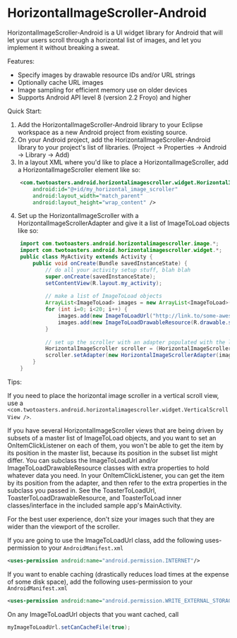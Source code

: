 HorizontalImageScroller-Android
===============================

HorizontalImageScroller-Android is a UI widget library for Android that will let your users scroll through a horizontal list of images, and let you implement it without breaking a sweat.

Features:

- Specify images by drawable resource IDs and/or URL strings
- Optionally cache URL images
- Image sampling for efficient memory use on older devices
- Supports Android API level 8 (version 2.2 Froyo) and higher

Quick Start:

1. Add the HorizontalImageScroller-Android library to your Eclipse workspace as a new Android project from existing source.
2. On your Android project, add the HorizontalImageScroller-Android library to your project's list of libraries. (Project -> Properties -> Android -> Library -> Add)
3. In a layout XML where you'd like to place a HorizontalImageScroller, add a HorizontalImageScroller element like so:
```xml
    <com.twotoasters.android.horizontalimagescroller.widget.HorizontalImageScroller 
        android:id="@+id/my_horizontal_image_scroller"
        android:layout_width="match_parent"
        android:layout_height="wrap_content" />
```

4. Set up the HorizontalImageScroller with a HorizontalImageScrollerAdapter and give it a list of ImageToLoad objects like so: 
```java
    import com.twotoasters.android.horizontalimagescroller.image.*;
    import com.twotoasters.android.horizontalimagescroller.widget.*;
    public class MyActivity extends Activity {
        public void onCreate(Bundle savedInstanceState) {
            // do all your activity setup stuff, blah blah
            super.onCreate(savedInstanceState);
            setContentView(R.layout.my_activity);
    
            // make a list of ImageToLoad objects
            ArrayList<ImageToLoad> images = new ArrayList<ImageToLoad>();
            for (int i=0; i<20; i++) {
                images.add(new ImageToLoadUrl("http://link.to/some-awesome-image.jpg")); // substitute some pretty picture you can stand to see 20 times in a list
                images.add(new ImageToLoadDrawableResource(R.drawable.some_drawable)); // plug in some of your own drawables
            }
    
            // set up the scroller with an adapter populated with the list of ImageToLoad objects
            HorizontalImageScroller scroller = (HorizontalImageScroller) findViewById(R.id.my_horizontal_image_scroller);
            scroller.setAdapter(new HorizontalImageScrollerAdapter(images));
        }
    }
```

Tips:


If you need to place the horizontal image scroller in a vertical scroll view, use a ```<com.twotoasters.android.horizontalimagescroller.widget.VerticalScrollView />```.

If you have several HorizontalImageScroller views that are being driven by subsets of a master list of ImageToLoad objects, and you want to set an OnItemClickListener on each of them, you won't be able to get the item by its position in the master list, because its position in the subset list might differ. You can subclass the ImageToLoadUrl and/or ImageToLoadDrawableResource classes with extra properties to hold whatever data you need. In your OnItemClickListener, you can get the item by its position from the adapter, and then refer to the extra properties in the subclass you passed in. See the ToasterToLoadUrl, ToasterToLoadDrawableResource, and ToasterToLoad inner classes/interface in the included sample app's MainActivity.

For the best user experience, don't size your images such that they are wider than the viewport of the scroller.

If you are going to use the ImageToLoadUrl class, add the following uses-permission to your ```AndroidManifest.xml```
```xml
<uses-permission android:name="android.permission.INTERNET"/>
```

If you want to enable caching (drastically reduces load times at the expense of some disk space), add the following uses-permission to your ```AndroidManifest.xml```
```xml
<uses-permission android:name="android.permission.WRITE_EXTERNAL_STORAGE"/>
```
On any ImageToLoadUrl objects that you want cached, call 
```java
myImageToLoadUrl.setCanCacheFile(true);
```